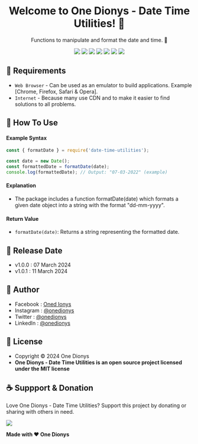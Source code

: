 <h1 align="center">Welcome to One Dionys - Date Time Utilities! 👋 </h1>

<p align="center">Functions to manipulate and format the date and time. 💖 </p>

<p align="center">
<img src="https://img.shields.io/github/contributors/onedionys/onedionys-date-time-utilities?style=flat-square">
<img src="https://img.shields.io/github/issues/onedionys/onedionys-date-time-utilities?style=flat-square">
<img src="https://img.shields.io/github/stars/onedionys/onedionys-date-time-utilities?style=flat-square"> 
<img src="https://img.shields.io/github/forks/onedionys/onedionys-date-time-utilities?style=flat-square">
<img src="https://img.shields.io/github/last-commit/onedionys/onedionys-date-time-utilities.svg?style=flat-square">
<img src="https://img.shields.io/github/languages/code-size/onedionys/onedionys-date-time-utilities?style=flat-square">
<img src="https://img.shields.io/github/license/onedionys/onedionys-date-time-utilities?style=flat-square">
</p>

## 💾 Requirements

* `Web Browser` - Can be used as an emulator to build applications. Example [Chrome, Firefox, Safari & Opera].
* `Internet` - Because many use CDN and to make it easier to find solutions to all problems.

## 🎯 How To Use

#### Example Syntax

```javascript
const { formatDate } = require('date-time-utilities');

const date = new Date();
const formattedDate = formatDate(date);
console.log(formattedDate); // Output: "07-03-2022" (example)
```

#### Explanation

* The package includes a function formatDate(date) which formats a given date object into a string with the format "dd-mm-yyyy".

#### Return Value

* `formatDate(date)`: Returns a string representing the formatted date.

## 📆 Release Date

* v1.0.0 : 07 March 2024
* v1.0.1 : 11 March 2024

## 🧑 Author

* Facebook : <a href="https://www.facebook.com/theonedionys"> Oned Ionys</a>
* Instagram : <a href="https://www.instagram.com/onedionys/"> @onedionys</a>
* Twitter : <a href="https://twitter.com/onedionys"> @onedionys</a>
* LinkedIn :  <a href="https://www.linkedin.com/in/onedionys/"> @onedionys</a>

## 📝 License

* Copyright © 2024 One Dionys
* **One Dionys - Date Time Utilities is an open source project licensed under the MIT license**

## ☕️ Suppport & Donation

Love One Dionys - Date Time Utilities? Support this project by donating or sharing with others in need.

<a href="https://www.buymeacoffee.com/onedionys"><img src="https://img.shields.io/badge/Buy_Me_A_Coffee-FFDD00?style=for-the-badge&logo=buy-me-a-coffee&logoColor=black"/> </a>

**Made with ❤️ One Dionys**
